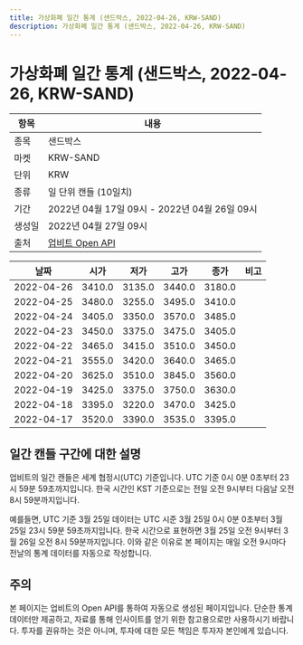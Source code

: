 ```yaml
---
title: 가상화폐 일간 통계 (샌드박스, 2022-04-26, KRW-SAND)
description: 가상화폐 일간 통계 (샌드박스, 2022-04-26, KRW-SAND)
---
```



가상화폐 일간 통계 (샌드박스, 2022-04-26, KRW-SAND)
===

|항목|내용|
|--|--|
|종목|샌드박스|
|마켓|KRW-SAND|
|단위|KRW|
|종류|일 단위 캔들 (10일치)|
|기간|2022년 04월 17일 09시 - 2022년 04월 26일 09시|
|생성일|2022년 04월 27일 09시|
|출처|[업비트 Open API](https://docs.upbit.com)|


|날짜|시가|저가|고가|종가|비고|
|--|--|--|--|--|--|
|2022-04-26|3410.0|3135.0|3440.0|3180.0|    |
|2022-04-25|3480.0|3255.0|3495.0|3410.0|    |
|2022-04-24|3405.0|3350.0|3570.0|3485.0|    |
|2022-04-23|3450.0|3375.0|3475.0|3405.0|    |
|2022-04-22|3465.0|3415.0|3510.0|3450.0|    |
|2022-04-21|3555.0|3420.0|3640.0|3465.0|    |
|2022-04-20|3625.0|3510.0|3845.0|3560.0|    |
|2022-04-19|3425.0|3375.0|3750.0|3630.0|    |
|2022-04-18|3395.0|3220.0|3470.0|3425.0|    |
|2022-04-17|3520.0|3390.0|3535.0|3395.0|    |


일간 캔들 구간에 대한 설명
---


업비트의 일간 캔들은 세계 협정시(UTC) 기준입니다. 
UTC 기준 0시 0분 0초부터 23시 59분 59초까지입니다. 
한국 시간인 KST 기준으로는 전일 오전 9시부터 다음날 오전 8시 59분까지입니다. 


예를들면, UTC 기준 3월 25일 데이터는 UTC 시준 3월 25일 0시 0분 0초부터 3월 25일 23시 59분 59초까지입니다. 
한국 시간으로 표현하면 3월 25일 오전 9시부터 3월 26일 오전 8시 59분까지입니다. 
이와 같은 이유로 본 페이지는 매일 오전 9시마다 전날의 통계 데이터를 자동으로 작성합니다. 


주의
---


본 페이지는 업비트의 Open API를 통하여 자동으로 생성된 페이지입니다. 
단순한 통계 데이터만 제공하고, 자료를 통해 인사이트를 얻기 위한 참고용으로만 사용하시기 바랍니다. 
투자를 권유하는 것은 아니며, 투자에 대한 모든 책임은 투자자 본인에게 있습니다. 
